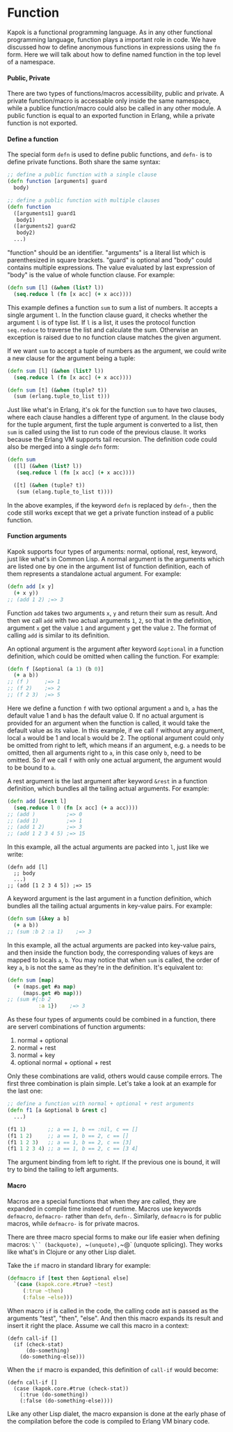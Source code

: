Function
==========

Kapok is a functional programming language. As in any other functional programming language, function plays a important role in code. We have discussed how to define anonymous functions in expressions using the `fn` form. Here we will talk about how to define named function in the top level of a namespace. 

#### Public, Private

There are two types of functions/macros accessibility, public and private. A private function/macro is accessable only inside the same namespace, while a publice function/macro could also be called in any other module. A public function is equal to an exported function in Erlang, while a private function is not exported.

#### Define a function

The special form `defn` is used to define public functions, and `defn-` is to define private functions. Both share the same syntax:

```clojure
;; define a public function with a single clause
(defn function [arguments] guard
  body)

;; define a public function with multiple clauses
(defn function
  ([arguments1] guard1
   body1)
  ([arguments2] guard2
   body2)
  ...)
```

"function" should be an identifier. "arguments" is a literal list which is parenthesized in square brackets. "guard" is optional and "body" could contains multiple expressions. The value evaluated by last expression of "body" is the value of whole function clause. For example:

```clojure
(defn sum [l] (&when (list? l))
  (seq.reduce l (fn [x acc] (+ x acc))))
```

This example defines a function `sum` to sum a list of numbers. It accepts a single argument `l`. In the function clause guard, it checks whether the argument `l` is of type list. If `l` is a list, it uses the protocol function `seq.reduce` to traverse the list and calculate the sum. Otherwise an exception is raised due to no function clause matches the given argument.

If we want `sum` to accept a tuple of numbers as the argument, we could write a new clause for the argument being a tuple:

```clojure
(defn sum [l] (&when (list? l))
  (seq.reduce l (fn [x acc] (+ x acc))))

(defn sum [t] (&when (tuple? t))
  (sum (erlang.tuple_to_list t)))
```

Just like what's in Erlang, it's ok for the function `sum` to have two clauses, where each clause handles a different type of argument. In the clause body for the tuple argument, first the tuple argument is converted to a list, then `sum` is called using the list to run code of the previous clause. It works because the Erlang VM supports tail recursion. The definition code could also be merged into a single `defn` form:

```clojure
(defn sum
  ([l] (&when (list? l))
   (seq.reduce l (fn [x acc] (+ x acc))))

  ([t] (&when (tuple? t))
   (sum (elang.tuple_to_list t))))
```

In the above examples, if the keyword `defn` is replaced by `defn-`, then the code still works except that we get a private function instead of a public function.

#### Function arguments

Kapok supports four types of arguments: normal, optional, rest, keyword, just like what's in Common Lisp. A normal argument is the arguments which are listed one by one in the argument list of function definition, each of them represents a standalone actual argument. For example:

```clojure
(defn add [x y]
  (+ x y))
;; (add 1 2) ;=> 3
```

Function `add` takes two arguments `x`, `y` and return their sum as result. And then we call `add` with two actual arguments `1`, `2`, so that in the definition, argument `x` get the value `1` and argument `y` get the value `2`. The format of calling `add` is similar to its definition.

An optional argument is the argument after keyword `&optional` in a function definition, which could be omitted when calling the function. For example:

```clojure
(defn f [&optional (a 1) (b 0)]
  (+ a b))
;; (f )     ;=> 1
;; (f 2)    ;=> 2
;; (f 2 3)  ;=> 5
```

Here we define a function `f` with two optional argument `a` and `b`, `a` has the default value 1 and `b` has the default value 0. If no actual argument is provided for an argument when the function is called, it would take the default value as its value. In this example, if we call `f` without any argument, local `a` would be 1 and local `b` would be 2. The optional argument could only be omitted from right to left, which means if an argument, e.g. `a` needs to be omitted, then all arguments right to `a`, in this case only `b`, need to be omitted. So if we call `f` with only one actual argument, the argument would to be bound to `a`.

A rest argument is the last argument after keyword `&rest` in a function definition, which bundles all the tailing actual arguments. For example:

```clojure
(defn add [&rest l]
  (seq.reduce l 0 (fn [x acc] (+ a acc))))
;; (add )          ;=> 0
;; (add 1)         ;=> 1
;; (add 1 2)       ;=> 3
;; (add 1 2 3 4 5) ;=> 15
```

In this example, all the actual arguments are packed into `l`, just like we write:

```
(defn add [l]
  ;; body
  ...)
;; (add [1 2 3 4 5]) ;=> 15
```

A keyword argument is the last argument in a function definition, which bundles all the tailing actual arguments in key-value pairs. For example:

```clojure
(defn sum [&key a b]
  (+ a b))
;; (sum :b 2 :a 1)    ;=> 3
```

In this example, all the actual arguments are packed into key-value pairs, and then inside the function body, the corresponding values of keys are mapped to locals `a`, `b`. You may notice that when `sum` is called, the order of key `a`, `b` is not the same as they're in the definition. It's equivalent to:

```clojure
(defn sum [map]
  (+ (maps.get #a map)
     (maps.get #b map)))
;; (sum #{:b 2
          :a 1})    ;=> 3
```

As these four types of arguments could be combined in a function, there are serverl combinations of function arguments:

1. normal + optional
1. normal + rest
1. normal + key
1. optional normal + optional + rest

Only these combinations are valid, others would cause compile errors. The first three combination is plain simple. Let's take a look at an example for the last one:

```clojure
;; define a function with normal + optional + rest arguments
(defn f1 [a &optional b &rest c]
  ...)

(f1 1)       ;; a == 1, b == :nil, c == []
(f1 1 2)     ;; a == 1, b == 2, c == []
(f1 1 2 3)   ;; a == 1, b == 2, c == [3]
(f1 1 2 3 4) ;; a == 1, b == 2, c == [3 4]
```

The argument binding from left to right. If the previous one is bound, it will try to bind the tailing to left arguments.

#### Macro

Macros are a special functions that when they are called, they are expanded in compile time insteed of runtime. Macros use keywords `defmacro`, `defmacro-` rather than `defn`, `defn-`. Similarly, `defmacro` is for public macros, while `defmacro-` is for private macros. 

There are three macro special forms to make our life easier when defining macros: `\`` (backquote), `~` (unquote), `~@` (unquote splicing). They works like what's in Clojure or any other Lisp dialet.

Take the `if` macro in standard library for example:

```clojure
(defmacro if [test then &optional else]
  `(case (kapok.core.#true? ~test)
     (:true ~then)
     (:false ~else)))
```

When macro `if` is called in the code, the calling code ast is passed as the arguments "test", "then", "else". And then this macro expands its result and insert it right the place. Assume we call this macro in a context:

```
(defn call-if []
  (if (check-stat)
      (do-something)
    (do-something-else)))
```

When the `if` macro is expanded, this definition of `call-if` would become:

```
(defn call-if []
  (case (kapok.core.#true (check-stat))
    (:true (do-something))
    (:false (do-something-else))))
```

Like any other Lisp dialet, the macro expansion is done at the early phase of the compilation before the code is compiled to Erlang VM binary code.
